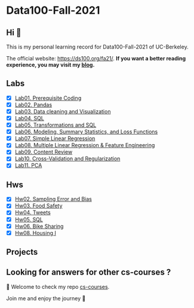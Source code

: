 # Data100-Fall-2021

## Hi 👋

This is my personal learning record for Data100-Fall-2021 of UC-Berkeley. 



The official website: https://ds100.org/fa21/. **If you want a better reading experience, you may visit my [blog](https://martinlwx.github.io).**

## Labs

- [x] [Lab01. Prerequisite Coding](./Labs/lab01.ipynb)
- [x] [Lab02. Pandas](./Labs/lab02.ipynb)
- [x] [Lab03. Data cleaning and Visualization](./Labs/lab03.ipynb)
- [x] [Lab04. SQL](./Labs/lab04.ipynb)
- [x] [Lab05. Transformations and SQL](./Labs/lab05.ipynb)
- [x] [Lab06. Modeling, Summary Statistics, and Loss Functions](./Labs/lab06.ipynb)
- [x] [Lab07. Simple Linear Regression](./Labs/lab07.ipynb)
- [x] [Lab08. Multiple Linear Regression & Feature Engineering](./Labs/lab08.ipynb)
- [x] [Lab09. Content Review](./Labs/lab09.ipynb)
- [x] [Lab10. Cross-Validation and Regularization](./Labs/lab10/lab10.ipynb)
- [x] [Lab11. PCA](./Labs/lab11/lab11.ipynb)

## Hws

- [x] [Hw02. Sampling Error and Bias](./Hws/hw2.ipynb)
- [x] [Hw03. Food Safety](./Hws/hw03/hw3.ipynb)
- [x] [Hw04. Tweets](./Hws/hw04/hw4.ipynb)
- [x] [Hw05. SQL](./Hws/hw05.ipynb)
- [x] [Hw06. Bike Sharing](./Hws/hw06/hw6.ipynb)
- [x] [Hw08. Housing I](./Hws/hw08/hw8.ipynb)

## Projects



## Looking for answers for other cs-courses ?

:hugs: Welcome to check my repo [cs-courses](https://github.com/MartinLwx/cs-courses). 



Join me and enjoy the journey :rocket:

